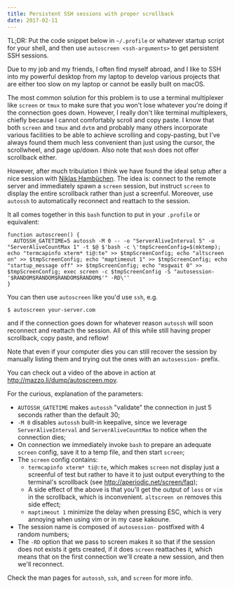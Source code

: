 ```yaml
---
title: Persistent SSH sessions with proper scrollback
date: 2017-02-11
---
```


TL;DR: Put the code snippet below in `~/.profile` or whatever startup
script for your shell, and then use `autoscreen <ssh-arguments>` to get
persistent SSH sessions.

Due to my job and my friends, I often find myself abroad, and I like to
SSH into my powerful desktop from my laptop to develop various projects
that are either too slow on my laptop or cannot be easily built on macOS.

The most common solution for this problem is to use a terminal multiplexer
like `screen` or `tmux` to make sure that you won't lose whatever you're
doing if the connection goes down. However, I really don't like terminal
multiplexers, chiefly because I cannot comfortably scroll and copy
paste. I know that both `screen` and `tmux` and `dvtm` and probably many
others incorporate various facilities to be able to achieve scrolling
and copy-pasting, but I've always found them much less convenient than
just using the cursor, the scrollwheel, and page up/down. Also note
that `mosh` does not offer scrollback either.

However, after much tribulation I think we have found the ideal setup
after a nice session with [Niklas Hambüchen](http://github.com/nh2). The
idea is: connect to the remote server and immediately spawn a `screen`
session, but instruct `screen` to display the entire scrollback rather
than just a screenful. Moreover, use `autossh` to automatically reconnect
and reattach to the session.

It all comes together in this `bash` function to put in your `.profile`
or equivalent:

```
function autoscreen() {
  AUTOSSH_GATETIME=5 autossh -M 0 -- -o "ServerAliveInterval 5" -o "ServerAliveCountMax 1" -t $@ $'bash -c \'tmpScreenConfig=$(mktemp); echo "termcapinfo xterm* ti@:te" >> $tmpScreenConfig; echo "altscreen on" >> $tmpScreenConfig; echo "maptimeout 1" >> $tmpScreenConfig; echo "startup_message off" >> $tmpScreenConfig; echo "msgwait 0" >> $tmpScreenConfig; exec screen -c $tmpScreenConfig -S "autosession-'$RANDOM$RANDOM$RANDOM$RANDOM$'" -RD\''
}  
```

You can then use `autoscreen` like you'd use `ssh`, e.g.

```
$ autoscreen your-server.com
```

and if the connection goes down for whatever reason `autossh` will soon
reconnect and reattach the session. All of this while still having proper
scrollback, copy paste, and reflow!

Note that even if your computer dies you can still recover the session
by manually listing them and trying out the ones with an `autosession-`
prefix.

You can check out a video of the above in action at
<http://mazzo.li/dump/autoscreen.mov>.

For the curious, explanation of the parameters:

* `AUTOSSH_GATETIME` makes `autossh` "validate" the connection
  in just 5 seconds rather than the default 30;
* `-M 0` disables `autossh` built-in keepalive, since we leverage `ServerAliveInterval` and `ServerAliveCountMax`
  to notice when the connection dies;
* On connection we immediately invoke `bash` to prepare an adequate `screen`
  config, save it to a temp file, and then start `screen`;
* The `screen` config contains:
    - `termcapinfo xterm* ti@:te`, which makes `screen` not display
      just a screenful of test but rather to have it to just output
      everything to the terminal's scrollback (see <http://aperiodic.net/screen/faq>);
    - A side effect of the above is that you'll get the output
      of `less` or `vim` in the scrollback, which is inconvenient.
      `altscreen on` removes this side effect;
    - `maptimeout 1` minimize the delay when pressing ESC, which
    is very annoying when using vim or in my case kakoune.
* The session name is composed of `autosession-` postfixed
  with 4 random numbers;
* The `-RD` option that we pass to screen makes it so that
  if the session does not exists it gets created, if it does
  `screen` reattaches it, which means that on the first connection
  we'll create a new session, and then we'll reconnect.

Check the man pages for `autossh`, `ssh`, and `screen` for more
info.
